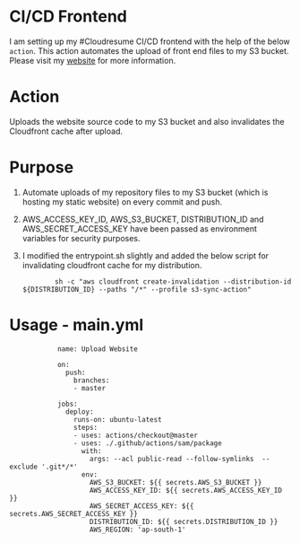 # CI/CD Frontend
I am setting up my #Cloudresume CI/CD frontend with the help of the below `action`.
This action automates the upload of front end files to my S3 bucket. Please visit my [website](https://www.komlalebu.com) for more information.

# Action
Uploads the website source code to my S3 bucket and also invalidates the Cloudfront cache after upload.

# Purpose
1. Automate uploads of my repository files to my S3 bucket (which is hosting my static website) on every commit and push.
2. AWS_ACCESS_KEY_ID, AWS_S3_BUCKET, DISTRIBUTION_ID and AWS_SECRET_ACCESS_KEY have been passed as environment variables for security purposes.
3. I modified the entrypoint.sh slightly and added the below script for invalidating cloudfront cache for my distribution.
               
               sh -c "aws cloudfront create-invalidation --distribution-id ${DISTRIBUTION_ID} --paths "/*" --profile s3-sync-action"

   
# Usage - main.yml
                name: Upload Website

                on:
                  push:
                    branches:
                    - master

                jobs:
                  deploy:
                    runs-on: ubuntu-latest
                    steps:
                    - uses: actions/checkout@master
                    - uses: ./.github/actions/sam/package
                      with:
                        args: --acl public-read --follow-symlinks  --exclude '.git*/*' 
                      env:
                        AWS_S3_BUCKET: ${{ secrets.AWS_S3_BUCKET }}
                        AWS_ACCESS_KEY_ID: ${{ secrets.AWS_ACCESS_KEY_ID }}
                        AWS_SECRET_ACCESS_KEY: ${{ secrets.AWS_SECRET_ACCESS_KEY }}
                        DISTRIBUTION_ID: ${{ secrets.DISTRIBUTION_ID }}
                        AWS_REGION: 'ap-south-1'
